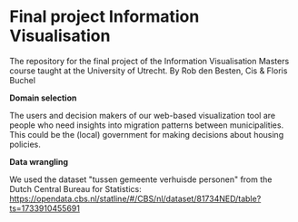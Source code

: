 # Final project Information Visualisation
The repository for the final project of the Information Visualisation Masters course taught at the University of Utrecht. 
By Rob den Besten, Cis & Floris Buchel

**Domain selection**

The users and decision makers of our web-based visualization tool are people who need insights into migration patterns between municipalities. This could be the (local) government for making decisions about housing policies.

**Data wrangling**

We used the dataset "tussen gemeente verhuisde personen" from the Dutch Central Bureau for Statistics: https://opendata.cbs.nl/statline/#/CBS/nl/dataset/81734NED/table?ts=1733910455691

